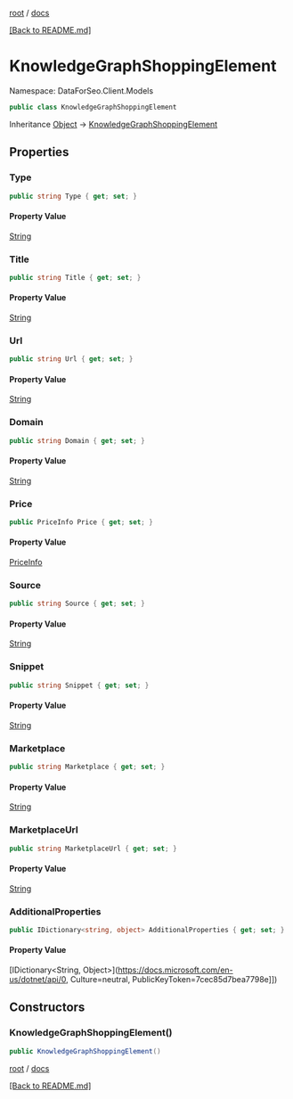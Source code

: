 [root](./../ "root") / [docs](./ "docs")

[[Back to README.md]](./../README.md "[Back to README.md]")

# KnowledgeGraphShoppingElement

Namespace: DataForSeo.Client.Models

```csharp
public class KnowledgeGraphShoppingElement
```

Inheritance [Object](https://docs.microsoft.com/en-us/dotnet/api/Object) → [KnowledgeGraphShoppingElement](./KnowledgeGraphShoppingElement.md)

## Properties

### **Type**

```csharp
public string Type { get; set; }
```

#### Property Value

[String](https://docs.microsoft.com/en-us/dotnet/api/String)<br>

### **Title**

```csharp
public string Title { get; set; }
```

#### Property Value

[String](https://docs.microsoft.com/en-us/dotnet/api/String)<br>

### **Url**

```csharp
public string Url { get; set; }
```

#### Property Value

[String](https://docs.microsoft.com/en-us/dotnet/api/String)<br>

### **Domain**

```csharp
public string Domain { get; set; }
```

#### Property Value

[String](https://docs.microsoft.com/en-us/dotnet/api/String)<br>

### **Price**

```csharp
public PriceInfo Price { get; set; }
```

#### Property Value

[PriceInfo](./PriceInfo.md)<br>

### **Source**

```csharp
public string Source { get; set; }
```

#### Property Value

[String](https://docs.microsoft.com/en-us/dotnet/api/String)<br>

### **Snippet**

```csharp
public string Snippet { get; set; }
```

#### Property Value

[String](https://docs.microsoft.com/en-us/dotnet/api/String)<br>

### **Marketplace**

```csharp
public string Marketplace { get; set; }
```

#### Property Value

[String](https://docs.microsoft.com/en-us/dotnet/api/String)<br>

### **MarketplaceUrl**

```csharp
public string MarketplaceUrl { get; set; }
```

#### Property Value

[String](https://docs.microsoft.com/en-us/dotnet/api/String)<br>

### **AdditionalProperties**

```csharp
public IDictionary<string, object> AdditionalProperties { get; set; }
```

#### Property Value

[IDictionary&lt;String, Object&gt;](https://docs.microsoft.com/en-us/dotnet/api/0, Culture=neutral, PublicKeyToken=7cec85d7bea7798e]])<br>

## Constructors

### **KnowledgeGraphShoppingElement()**

```csharp
public KnowledgeGraphShoppingElement()
```

[root](./../ "root") / [docs](./ "docs")

[[Back to README.md]](./../README.md "[Back to README.md]")